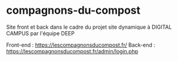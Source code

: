 # compagnons-du-compost
Site front et back dans le cadre du projet site dynamique à DIGITAL CAMPUS par l'équipe DEEP

Front-end : https://lescompagnonsducompost.fr/
Back-end : https://lescompagnonsducompost.fr/admin/login.php
